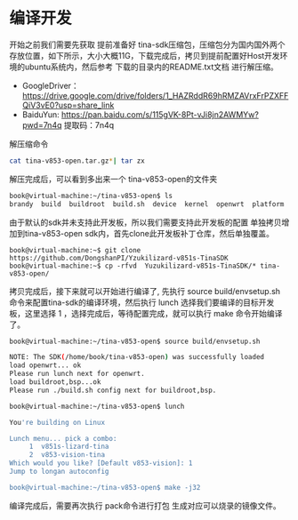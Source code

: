 # 编译开发

开始之前我们需要先获取 提前准备好 tina-sdk压缩包，压缩包分为国内国外两个存放位置，如下所示，大小大概11G，下载完成后，拷贝到提前配置好Host开发环境的ubuntu系统内，然后参考 下载的目录内的README.txt文档 进行解压缩。

- GoogleDriver：  https://drive.google.com/drive/folders/1_HAZRddR69hRMZAVrxFrPZXFFQiV3vE0?usp=share_link
- BaiduYun:   https://pan.baidu.com/s/115gVK-8Pt-vJi8jn2AWMYw?pwd=7n4q  提取码：7n4q 
  

解压缩命令

```bash
cat tina-v853-open.tar.gz*| tar zx
```

解压完成后，可以看到多出来一个 tina-v853-open的文件夹

```bash
book@virtual-machine:~/tina-v853-open$ ls
brandy  build  buildroot  build.sh  device  kernel  openwrt  platform  prebuilt  README.md  target  tools
```

由于默认的sdk并未支持此开发板，所以我们需要支持此开发板的配置 单独拷贝增加到tina-v853-open sdk内，首先clone此开发板补丁仓库，然后单独覆盖。

```bas
book@virtual-machine:~$ git clone  https://github.com/DongshanPI/Yzukilizard-v851s-TinaSDK
book@virtual-machine:~$ cp -rfvd  Yuzukilizard-v851s-TinaSDK/* tina-v853-open/
```

拷贝完成后，接下来就可以开始进行编译了, 先执行 source build/envsetup.sh 命令来配置tina-sdk的编译环境，然后执行 lunch 选择我们要编译的目标开发板，这里选择 1 ，选择完成后，等待配置完成，就可以执行 make 命令开始编译了。

```bash
book@virtual-machine:~/tina-v853-open$ source build/envsetup.sh

NOTE: The SDK(/home/book/tina-v853-open) was successfully loaded
load openwrt... ok
Please run lunch next for openwrt.
load buildroot,bsp...ok
Please run ./build.sh config next for buildroot,bsp.

book@virtual-machine:~/tina-v853-open$ lunch

You're building on Linux

Lunch menu... pick a combo:
     1  v851s-lizard-tina
     2  v853-vision-tina
Which would you like? [Default v853-vision]: 1
Jump to longan autoconfig

book@virtual-machine:~/tina-v853-open$ make -j32

```

编译完成后，需要再次执行 pack命令进行打包 生成对应可以烧录的镜像文件。

